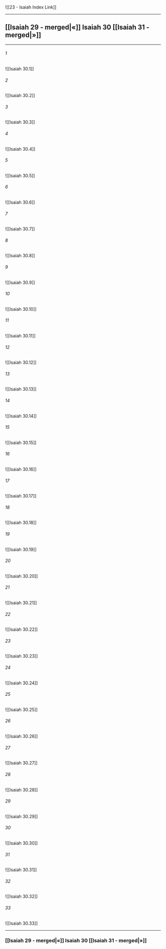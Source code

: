 ![[23 - Isaiah Index Link]]

---
##  [[Isaiah 29 - merged|«]] Isaiah 30 [[Isaiah 31 - merged|»]]

---

###### 1
![[Isaiah 30.1]] 

###### 2
![[Isaiah 30.2]] 

###### 3
![[Isaiah 30.3]] 

###### 4
![[Isaiah 30.4]]

###### 5 
![[Isaiah 30.5]] 

###### 6
![[Isaiah 30.6]] 

###### 7
![[Isaiah 30.7]] 

###### 8
![[Isaiah 30.8]] 

###### 9
![[Isaiah 30.9]] 

###### 10
![[Isaiah 30.10]] 

###### 11
![[Isaiah 30.11]] 

###### 12
![[Isaiah 30.12]]

###### 13
![[Isaiah 30.13]] 

###### 14
![[Isaiah 30.14]] 

###### 15
![[Isaiah 30.15]]

###### 16
![[Isaiah 30.16]] 

###### 17
![[Isaiah 30.17]]

###### 18
![[Isaiah 30.18]] 

###### 19
![[Isaiah 30.19]] 

###### 20
![[Isaiah 30.20]]

###### 21
![[Isaiah 30.21]] 

###### 22
![[Isaiah 30.22]] 

###### 23
![[Isaiah 30.23]]

###### 24
![[Isaiah 30.24]] 

###### 25
![[Isaiah 30.25]]

###### 26
![[Isaiah 30.26]] 

###### 27
![[Isaiah 30.27]] 

###### 28
![[Isaiah 30.28]]

###### 29
![[Isaiah 30.29]] 

###### 30
![[Isaiah 30.30]] 

###### 31
![[Isaiah 30.31]] 

###### 32
![[Isaiah 30.32]] 

###### 33
![[Isaiah 30.33]]


---
###  [[Isaiah 29 - merged|«]] Isaiah 30 [[Isaiah 31 - merged|»]]